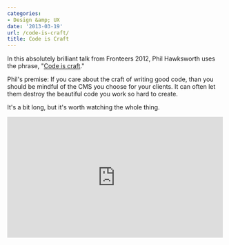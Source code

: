 ```yaml
---
categories:
- Design &amp; UX
date: '2013-03-19'
url: /code-is-craft/
title: Code is Craft
---
```


In this absolutely brilliant talk from Fronteers 2012, Phil Hawksworth uses the phrase, "<a href="http://vimeo.com/53317254">Code is craft</a>."

Phil's premise: If you care about the craft of writing good code, than you should be mindful of the CMS you choose for your clients. It can often let them destroy the beautiful code you work so hard to create.

It's a bit long, but it's worth watching the whole thing.

<iframe src="https://player.vimeo.com/video/53317254" width="500" height="281" frameborder="0" webkitAllowFullScreen mozallowfullscreen allowFullScreen></iframe>
